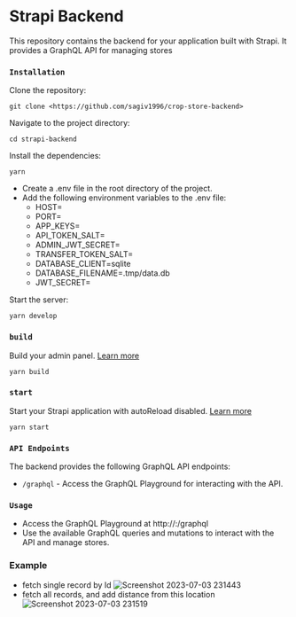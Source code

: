 # Strapi Backend
This repository contains the backend for your application built with Strapi. It provides a GraphQL API for managing stores




### `Installation`
Clone the repository:

    git clone <https://github.com/sagiv1996/crop-store-backend>

Navigate to the project directory:

    cd strapi-backend

Install the dependencies:

    yarn

- Create a .env file in the root directory of the project.
- Add the following environment variables to the .env file:
    - HOST=<your-host>
    - PORT=<your-port>
    - APP_KEYS=<your-app-keys>
    - API_TOKEN_SALT=<your-api-token-salt>
    - ADMIN_JWT_SECRET=<your-admin-jwt-secret>
    - TRANSFER_TOKEN_SALT=<your-transfer-token-salt>
    - DATABASE_CLIENT=sqlite
    - DATABASE_FILENAME=.tmp/data.db
    - JWT_SECRET=<your-jwt-secret>
 

Start the server:
    
    yarn develop



### `build`

Build your admin panel. [Learn more](https://docs.strapi.io/developer-docs/latest/developer-resources/cli/CLI.html#strapi-build)

    yarn build

### `start`

Start your Strapi application with autoReload disabled. [Learn more](https://docs.strapi.io/developer-docs/latest/developer-resources/cli/CLI.html#strapi-start)

```
yarn start
```

### `API Endpoints`
The backend provides the following GraphQL API endpoints:
- `/graphql` - Access the GraphQL Playground for interacting with the API.


### `Usage`
- Access the GraphQL Playground at http://<your-host>:<your-port>/graphql
- Use the available GraphQL queries and mutations to interact with the API and manage stores.


### Example
- fetch single record by Id
![Screenshot 2023-07-03 231443](https://github.com/sagiv1996/crop-store-backend/assets/71065719/b0360571-6b9a-43d5-8fc4-b4c11c618f4f)
- fetch all records, and add distance from this location
![Screenshot 2023-07-03 231519](https://github.com/sagiv1996/crop-store-backend/assets/71065719/2152ea19-5af2-44ed-b767-0dc71ca6d5fd)

